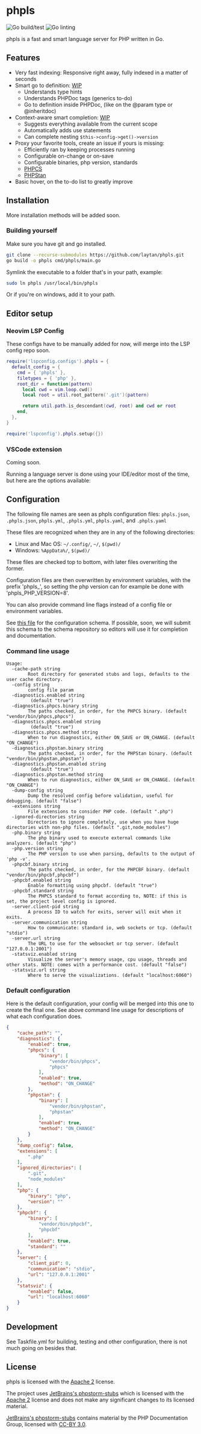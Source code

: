 # phpls

![Go build/test](https://github.com/laytan/phpls/actions/workflows/go-test.yml/badge.svg?branch=main)
![Go linting](https://github.com/laytan/phpls/actions/workflows/golangci-lint.yml/badge.svg?branch=main)

phpls is a fast and smart language server for PHP written in Go.

## Features

- Very fast indexing: Responsive right away, fully indexed in a matter of seconds
- Smart go to definition: [WIP](https://github.com/laytan/phpls/issues?q=is:issue+is:open+label:%22Go+To+Definition%22)
	- Understands type hints
	- Understands PHPDoc tags (generics to-do)
	- Go to definition inside PHPDoc, (like on the @param type or @inheritdoc)
- Context-aware smart completion: [WIP](https://github.com/laytan/phpls/labels/Completion)
	- Suggests everything available from the current scope
	- Automatically adds use statements
	- Can complete nesting `$this->config->get()->version`
- Proxy your favorite tools, create an issue if yours is missing:
	- Efficiently ran by keeping processes running
	- Configurable on-change or on-save
	- Configurable binaries, php version, standards
	- [PHPCS](https://github.com/squizlabs/PHP_CodeSniffer)
	- [PHPStan](https://phpstan.org/)
- Basic hover, on the to-do list to greatly improve

## Installation

More installation methods will be added soon.

### Building yourself

Make sure you have git and go installed.

```bash
git clone --recurse-submodules https://github.com/laytan/phpls.git
go build -o phpls cmd/phpls/main.go
```

Symlink the executable to a folder that's in your path, example:
```bash
sudo ln phpls /usr/local/bin/phpls
```

Or if you're on windows, add it to your path.

## Editor setup

### Neovim LSP Config

These configs have to be manually added for now, will merge into the LSP config repo soon.

```lua
require('lspconfig.configs').phpls = {
  default_config = {
	cmd = { 'phpls' },
	filetypes = { 'php' },
	root_dir = function(pattern)
	  local cwd = vim.loop.cwd()
	  local root = util.root_pattern('.git')(pattern)

	  return util.path.is_descendant(cwd, root) and cwd or root
	end,
  },
}

require('lspconfig').phpls.setup({})
```

### VSCode extension

Coming soon.

Running a language server is done using your IDE/editor most of the time,
but here are the options available:

## Configuration

The following file names are seen as phpls configuration files:
`phpls.json`, `.phpls.json`, `phpls.yml`, `.phpls.yml`, `phpls.yaml`, and `.phpls.yaml`

These files are recognized when they are in any of the following directories:

- Linux and Mac OS: `~/.config/`, `~/`, `$(pwd)/`
- Windows: `%AppData%/`, `$(pwd)/`

These files are checked top to bottom, with later files overwriting the former.

Configuration files are then overwritten by environment variables, with the prefix 'phpls_',
so setting the php version can for example be done with 'phpls_PHP_VERSION=8'.

You can also provide command line flags instead of a config file or environment variables.

See [this file](https://raw.githubusercontent.com/laytan/phpls/main/internal/config/phpls.schema.json) for the configuration schema.
If possible, soon, we will submit this schema to the schema repository so editors will use it for completion and documentation.

### Command line usage

```
Usage:
  -cache-path string
        Root directory for generated stubs and logs, defaults to the user cache directory.
  -config string
        config file param
  -diagnostics.enabled string
         (default "true")
  -diagnostics.phpcs.binary string
        The paths checked, in order, for the PHPCS binary. (default "vendor/bin/phpcs,phpcs")
  -diagnostics.phpcs.enabled string
         (default "true")
  -diagnostics.phpcs.method string
        When to run diagnostics, either ON_SAVE or ON_CHANGE. (default "ON_CHANGE")
  -diagnostics.phpstan.binary string
        The paths checked, in order, for the PHPStan binary. (default "vendor/bin/phpstan,phpstan")
  -diagnostics.phpstan.enabled string
         (default "true")
  -diagnostics.phpstan.method string
        When to run diagnostics, either ON_SAVE or ON_CHANGE. (default "ON_CHANGE")
  -dump-config string
        Dump the resolved config before validation, useful for debugging. (default "false")
  -extensions string
        File extensions to consider PHP code. (default ".php")
  -ignored-directories string
        Directories to ignore completely, use when you have huge directories with non-php files. (default ".git,node_modules")
  -php.binary string
        The php binary used to execute external commands like analyzers. (default "php")
  -php.version string
        The PHP version to use when parsing, defaults to the output of 'php -v'.
  -phpcbf.binary string
        The paths checked, in order, for the PHPCBF binary. (default "vendor/bin/phpcbf,phpcbf")
  -phpcbf.enabled string
        Enable formatting using phpcbf. (default "true")
  -phpcbf.standard string
        The PHPCS standard to format according to, NOTE: if this is set, the project level config is ignored.
  -server.client-pid string
        A process ID to watch for exits, server will exit when it exits.
  -server.communication string
        How to communicate: standard io, web sockets or tcp. (default "stdio")
  -server.url string
        The URL to use for the websocket or tcp server. (default "127.0.0.1:2001")
  -statsviz.enabled string
        Visualize the server's memory usage, cpu usage, threads and other stats. NOTE: comes with a performance cost. (default "false")
  -statsviz.url string
        Where to serve the visualizations. (default "localhost:6060")
```

### Default configuration

Here is the default configuration, your config will be merged into this one to create the final one.
See above command line usage for descriptions of what each configuration does.

```json
{
    "cache_path": "",
    "diagnostics": {
        "enabled": true,
        "phpcs": {
            "binary": [
                "vendor/bin/phpcs",
                "phpcs"
            ],
            "enabled": true,
            "method": "ON_CHANGE"
        },
        "phpstan": {
            "binary": [
                "vendor/bin/phpstan",
                "phpstan"
            ],
            "enabled": true,
            "method": "ON_CHANGE"
        }
    },
    "dump_config": false,
    "extensions": [
        ".php"
    ],
    "ignored_directories": [
        ".git",
        "node_modules"
    ],
    "php": {
        "binary": "php",
        "version": ""
    },
    "phpcbf": {
        "binary": [
            "vendor/bin/phpcbf",
            "phpcbf"
        ],
        "enabled": true,
        "standard": ""
    },
    "server": {
        "client_pid": 0,
        "communication": "stdio",
        "url": "127.0.0.1:2001"
    },
    "statsviz": {
        "enabled": false,
        "url": "localhost:6060"
    }
}
```

## Development

See Taskfile.yml for building, testing and other configuration, there is not much going on besides that.

## License

phpls is licensed with the [Apache 2](https://www.apache.org/licenses/LICENSE-2.0) license.

The project uses [JetBrains's phpstorm-stubs](https://github.com/JetBrains/phpstorm-stubs)
which is licensed with the [Apache 2](https://www.apache.org/licenses/LICENSE-2.0) license and does not make any significant changes to its licensed material.

[JetBrains's phpstorm-stubs](https://github.com/JetBrains/phpstorm-stubs) contains material by the PHP Documentation Group,
licensed with [CC-BY 3.0](https://www.php.net/manual/en/cc.license.php).
